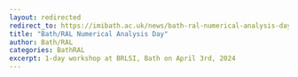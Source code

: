 ```yaml
---
layout: redirected
redirect_to: https://imibath.ac.uk/news/bath-ral-numerical-analysis-day/
title: "Bath/RAL Numerical Analysis Day"
author: Bath/RAL
categories: BathRAL
excerpt: 1-day workshop at BRLSI, Bath on April 3rd, 2024
---
```



